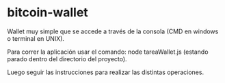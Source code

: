 # bitcoin-wallet

Wallet muy simple que se accede a través de la consola (CMD en windows o terminal en UNIX).

Para correr la aplicación usar el comando: node tareaWallet.js (estando parado dentro del directorio del proyecto).

Luego seguir las instrucciones para realizar las distintas operaciones.
